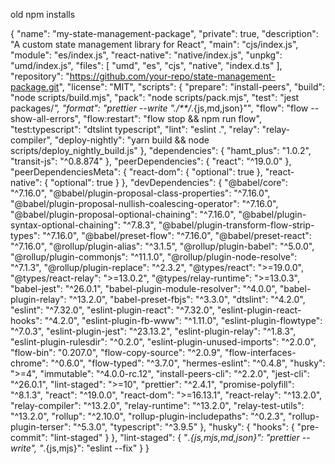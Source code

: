 old npm installs


{
  "name": "my-state-management-package",
  "private": true,
  "description": "A custom state management library for React",
  "main": "cjs/index.js",
  "module": "es/index.js",
  "react-native": "native/index.js",
  "unpkg": "umd/index.js",
  "files": [
    "umd",
    "es",
    "cjs",
    "native",
    "index.d.ts"
  ],
  "repository": "https://github.com/your-repo/state-management-package.git",
  "license": "MIT",
  "scripts": {
    "prepare": "install-peers",
    "build": "node scripts/build.mjs",
    "pack": "node scripts/pack.mjs",
    "test": "jest packages/*",
    "format": "prettier --write \"./**/*.{js,md,json}\"",
    "flow": "flow --show-all-errors",
    "flow:restart": "flow stop && npm run flow",
    "test:typescript": "dtslint typescript",
    "lint": "eslint .",
    "relay": "relay-compiler",
    "deploy-nightly": "yarn build && node scripts/deploy_nightly_build.js"
  },
  "dependencies": {
    "hamt_plus": "1.0.2",
    "transit-js": "^0.8.874"
  },
  "peerDependencies": {
    "react": "^19.0.0"
  },
  "peerDependenciesMeta": {
    "react-dom": {
      "optional": true
    },
    "react-native": {
      "optional": true
    }
  },
  "devDependencies": {
    "@babel/core": "^7.16.0",
    "@babel/plugin-proposal-class-properties": "^7.16.0",
    "@babel/plugin-proposal-nullish-coalescing-operator": "^7.16.0",
    "@babel/plugin-proposal-optional-chaining": "^7.16.0",
    "@babel/plugin-syntax-optional-chaining": "^7.8.3",
    "@babel/plugin-transform-flow-strip-types": "^7.16.0",
    "@babel/preset-flow": "^7.16.0",
    "@babel/preset-react": "^7.16.0",
    "@rollup/plugin-alias": "^3.1.5",
    "@rollup/plugin-babel": "^5.0.0",
    "@rollup/plugin-commonjs": "^11.1.0",
    "@rollup/plugin-node-resolve": "^7.1.3",
    "@rollup/plugin-replace": "^2.3.2",
    "@types/react": ">=19.0.0",
    "@types/react-relay": ">=13.0.2",
    "@types/relay-runtime": ">=13.0.3",
    "babel-jest": "^26.0.1",
    "babel-plugin-module-resolver": "^4.0.0",
    "babel-plugin-relay": "^13.2.0",
    "babel-preset-fbjs": "^3.3.0",
    "dtslint": "^4.2.0",
    "eslint": "^7.32.0",
    "eslint-plugin-react": "^7.32.0",
    "eslint-plugin-react-hooks": "^4.2.0",
    "eslint-plugin-fb-www": "^1.11.0",
    "eslint-plugin-flowtype": "^7.0.3",
    "eslint-plugin-jest": "^23.13.2",
    "eslint-plugin-relay": "^1.8.3",
    "eslint-plugin-rulesdir": "^0.2.0",
    "eslint-plugin-unused-imports": "^2.0.0",
    "flow-bin": "0.207.0",
    "flow-copy-source": "^2.0.9",
    "flow-interfaces-chrome": "^0.6.0",
    "flow-typed": "^3.7.0",
    "hermes-eslint": "^0.4.8",
    "husky": ">=4",
    "immutable": "^4.0.0-rc.12",
    "install-peers-cli": "^2.2.0",
    "jest-cli": "^26.0.1",
    "lint-staged": ">=10",
    "prettier": "^2.4.1",
    "promise-polyfill": "^8.1.3",
    "react": "^19.0.0",
    "react-dom": ">=16.13.1",
    "react-relay": "^13.2.0",
    "relay-compiler": "^13.2.0",
    "relay-runtime": "^13.2.0",
    "relay-test-utils": "^13.2.0",
    "rollup": "^2.10.0",
    "rollup-plugin-includepaths": "^0.2.3",
    "rollup-plugin-terser": "^5.3.0",
    "typescript": "^3.9.5"
  },
  "husky": {
    "hooks": {
      "pre-commit": "lint-staged"
    }
  },
  "lint-staged": {
    "*.{js,mjs,md,json}": "prettier --write",
    "*.{js,mjs}": "eslint --fix"
  }
}
